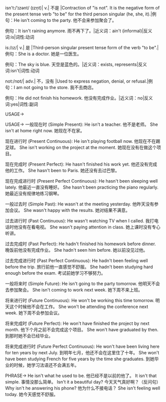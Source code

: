 isn't:/ˈɪzənt/ (ɪzn̩t)| v.| 不是 |Contraction of "is not".  It is the negative form of the present tense verb "to be" for the third person singular (he, she, it).|例句：He isn't coming to the party. 他不会来参加聚会了。

例句：It isn't raining anymore. 雨不再下了。|近义词：ain't (informal)|反义词:is|词性:动词

is:/ɪz/| v.| 是 |Third-person singular present tense form of the verb "to be".|例句：She is a doctor. 她是一位医生。

例句：The sky is blue. 天空是蓝色的。|近义词：exists, represents|反义词:isn't|词性:动词

not:/nɒt/| adv.| 不，没有 |Used to express negation, denial, or refusal.|例句：I am not going to the store. 我不去商店。

例句：He did not finish his homework. 他没有完成作业。|近义词：no|反义词:yes|词性:副词


USAGE->

USAGE->
一般现在时 (Simple Present):
He isn't a teacher. 他不是老师。
She isn't at home right now. 她现在不在家。

现在进行时 (Present Continuous):
He isn't playing football now. 他现在不在踢足球。
She isn't working on the project at the moment. 她现在没有在做这个项目。

现在完成时 (Present Perfect):
He hasn't finished his work yet. 他还没有完成他的工作。
She hasn't been to Paris. 她还没有去过巴黎。

现在完成进行时 (Present Perfect Continuous):
He hasn't been sleeping well lately. 他最近一直没有睡好。
She hasn't been practicing the piano regularly. 她最近没有规律地练习钢琴。

一般过去时 (Simple Past):
He wasn't at the meeting yesterday. 他昨天没有参加会议。
She wasn't happy with the results. 她对结果不满意。

过去进行时 (Past Continuous):
He wasn't watching TV when I called. 我打电话时他没有在看电视。
She wasn't paying attention in class. 她上课时没有专心听讲。

过去完成时 (Past Perfect):
He hadn't finished his homework before dinner. 晚饭前他没有完成作业。
She hadn't seen him before. 她以前没见过他。


过去完成进行时 (Past Perfect Continuous):
He hadn't been feeling well before the trip. 旅行前他一直感觉不舒服。
She hadn't been studying hard enough before the exam. 考试前她学习不够努力。

一般将来时 (Simple Future):
He isn't going to the party tomorrow. 他明天不会去参加聚会。
She isn't coming to work next week. 她下周不来上班。


将来进行时 (Future Continuous):
He won't be working this time tomorrow. 明天这个时候他不会在工作。
She won't be attending the conference next week.  她下周不会参加会议。


将来完成时 (Future Perfect):
He won't have finished the project by next month.  他下个月之前不会完成这个项目。
She won't have graduated by then. 到那时她不会已经毕业。


将来完成进行时 (Future Perfect Continuous):
He won't have been living here for ten years by next July. 到明年七月，他还不会在这里住了十年。
She won't have been studying French for five years by the time she graduates. 到她毕业的时候，她学习法语还不会满五年。



PHRASE->
He isn't what he used to be. 他已经不是以前的他了。
It isn't that simple.  事情没那么简单。
Isn't it a beautiful day? 今天天气真好啊？（反问句）
Why isn't he answering his phone? 他为什么不接电话？
She isn't feeling well today. 她今天感觉不舒服。
